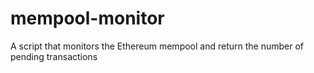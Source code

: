 # mempool-monitor
A script that monitors the Ethereum mempool and return the number of pending transactions

